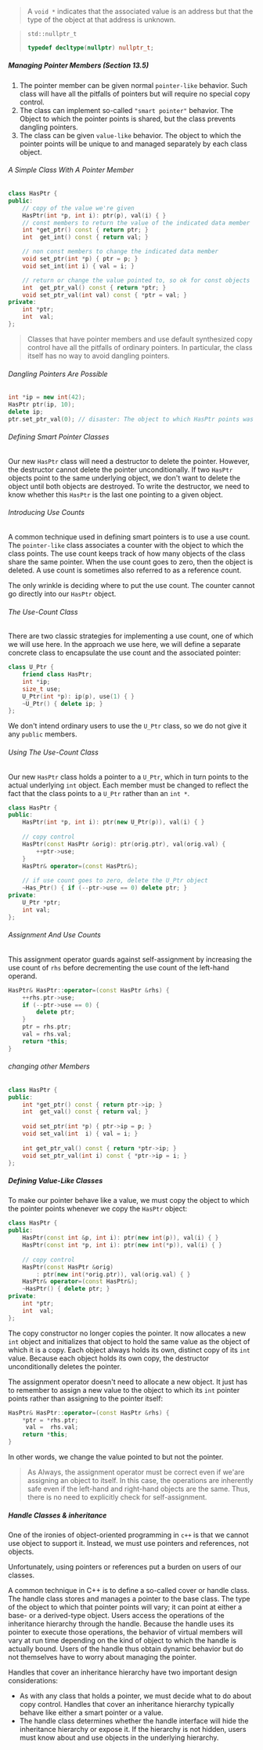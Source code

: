 > A `void *` indicates that the associated value is an address but that the type of the object at that address is unknown.

> `std::nullptr_t`
>
> ```cpp
> typedef decltype(nullptr) nullptr_t;
> ```

##### Managing Pointer Members (Section 13.5)

1. The pointer member can be given normal `pointer-like` behavior. Such class will have all the pitfalls of pointers but will require no special copy control.
2. The class can implement so-called `"smart pointer"` behavior. The Object to which the pointer points is shared, but the class prevents dangling pointers.
3. The class can be given `value-like` behavior. The object to which the pointer points will be unique to and managed separately by each class object.

###### A Simple Class With A Pointer Member

```cpp
class HasPtr {
public:
    // copy of the value we're given
    HasPtr(int *p, int i): ptr(p), val(i) { }
    // const members to return the value of the indicated data member
    int *get_ptr() const { return ptr; }
    int  get_int() const { return val; }

    // non const members to change the indicated data member
    void set_ptr(int *p) { ptr = p; }
    void set_int(int i) { val = i; }

    // return or change the value pointed to, so ok for const objects
    int  get_ptr_val() const { return *ptr; }
    void set_ptr_val(int val) const { *ptr = val; }
private:
    int *ptr;
    int  val;
};
```

> Classes that have pointer members and use default synthesized copy control have all the pitfalls of ordinary pointers. In particular, the class itself has no way to avoid dangling pointers.

###### Dangling Pointers Are Possible

```cpp
int *ip = new int(42);
HasPtr ptr(ip, 10);
delete ip;
ptr.set_ptr_val(0); // disaster: The object to which HasPtr points was freed.
```

###### Defining Smart Pointer Classes

Our new `HasPtr` class will need a destructor to delete the pointer. However, the destructor cannot delete the pointer unconditionally. If two `HasPtr` objects point to the same underlying object, we don't want to delete the object until both objects are destroyed. To write the destructor, we need to know whether this `HasPtr` is the last one pointing to a given object.

###### Introducing Use Counts

A common technique used in defining smart pointers is to use a use count. The `pointer-like` class associates a counter with the object to which the class points. The use count keeps track of how many objects of the class share the same pointer. When the use count goes to zero, then the object is deleted. A use count is sometimes also referred to as a reference count.

The only wrinkle is deciding where to put the use count. The counter cannot go directly into our `HasPtr` object.

###### The Use-Count Class

There are two classic strategies for implementing a use count, one of which we will use here. In the approach we use here, we will define a separate concrete class to encapsulate the use count and the associated pointer:

```cpp
class U_Ptr {
    friend class HasPtr;
    int *ip;
    size_t use;
    U_Ptr(int *p): ip(p), use(1) { }
    ~U_Ptr() { delete ip; }
};
```

We don't intend ordinary users to use the `U_Ptr` class, so we do not give it any `public` members.

###### Using The Use-Count Class

Our new `HasPtr` class holds a pointer to a `U_Ptr`, which in turn points to the actual underlying `int` object. Each member must be changed to reflect the fact that the class points to a `U_Ptr` rather than an `int *`.

```cpp
class HasPtr {
public:
    HasPtr(int *p, int i): ptr(new U_Ptr(p)), val(i) { }
    
    // copy control
    HasPtr(const HasPtr &orig): ptr(orig.ptr), val(orig.val) { 
        ++ptr->use;
    }
    HasPtr& operator=(const HasPtr&);
    
    // if use count goes to zero, delete the U_Ptr object
    ~Has_Ptr() { if (--ptr->use == 0) delete ptr; }
private:
    U_Ptr *ptr;
    int val;
};
```

###### Assignment And Use Counts

This assignment operator guards against self-assignment by increasing the use count of `rhs` before decrementing the use count of the left-hand operand.

```cpp
HasPtr& HasPtr::operator=(const HasPtr &rhs) {
    ++rhs.ptr->use;
    if (--ptr->use == 0) {
        delete ptr;
    }
    ptr = rhs.ptr;
    val = rhs.val;
    return *this;
}
```

###### changing other Members

```cpp
class HasPtr {
public:
    int *get_ptr() const { return ptr->ip; }
    int  get_val() const { return val; }
    
    void set_ptr(int *p) { ptr->ip = p; }
    void set_val(int  i) { val = i; }
    
    int get_ptr_val() const { return *ptr->ip; }
    void set_ptr_val(int i) const { *ptr->ip = i; }
};
```

##### Defining Value-Like Classes

To make our pointer behave like a value, we must copy the object to which the pointer points whenever we copy the `HasPtr` object:

```cpp
class HasPtr {
public:
    HasPtr(const int &p, int i): ptr(new int(p)), val(i) { }
    HasPtr(const int *p, int i): ptr(new int(*p)), val(i) { }
    
    // copy control
    HasPtr(const HasPtr &orig)
        : ptr(new int(*orig.ptr)), val(orig.val) { }
    HasPtr& operator=(const HasPtr&);
    ~HasPtr() { delete ptr; }
private:
    int *ptr;
    int  val;
};
```

The copy constructor no longer copies the pointer. It now allocates a new `int` object and initializes that object to hold the same value as the object of which it is a copy. Each object always holds its own, distinct copy of its `int` value. Because each object holds its own copy, the destructor unconditionally deletes the pointer.

The assignment operator doesn't need to allocate a new object. It just has to remember to assign a new value to the object to which its `int` pointer points rather than assigning to the pointer itself:

```cpp
HasPtr& HasPtr::operator=(const HasPtr &rhs) {
    *ptr = *rhs.ptr;
     val =  rhs.val;
    return *this;
}
```

In other words, we change the value pointed to but not the pointer.

> As Always, the assignment operator must be correct even if we'are assigning an object to itself. In this case, the operations are inherently safe even if the left-hand and right-hand objects are the same. Thus, there is no need to explicitly check for self-assignment.

##### Handle Classes & inheritance

One of the ironies of object-oriented programming in `c++` is that we cannot use object to support it. Instead, we must use pointers and references, not objects. 

Unfortunately, using pointers or references put a burden on users of our classes.

A common technique in C++ is to define a so-called cover or handle class. The handle class stores and manages a pointer to the base class. The type of the object to which that pointer points will vary; it can point at either a base- or a derived-type object. Users access the operations of the inheritance hierarchy through the handle. Because the handle uses its pointer to execute those operations, the behavior of virtual members will vary at run time depending on the kind of object to which the handle is actually bound. Users of the handle thus obtain dynamic behavior but do not themselves have to worry about managing the pointer.

Handles that cover an inheritance hierarchy have two important design considerations:

+ As with any class that holds a pointer, we must decide what to do about copy control. Handles that cover an inheritance hierarchy typically behave like either a smart pointer or a value.
+ The handle class determines whether the handle interface will hide the inheritance hierarchy or expose it. If the hierarchy is not hidden, users must know about and use objects in the underlying hierarchy.